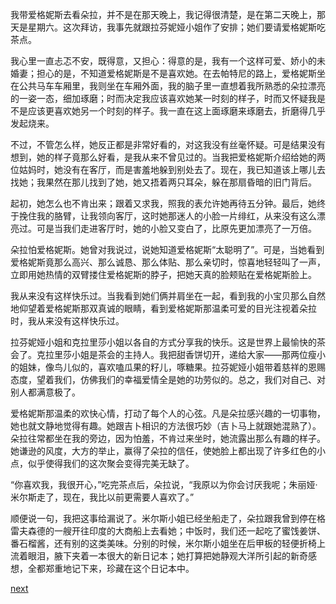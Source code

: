 
我带爱格妮斯去看朵拉，并不是在那天晚上，我记得很清楚，是在第二天晚上，那天是星期六。这次拜访，我事先就跟拉芬妮娅小姐作了安排；她们要请爱格妮斯吃茶点。

我心里一直忐忑不安，既得意，又担心：得意的是，我有一个这样可爱、娇小的未婚妻；担心的是，不知道爱格妮斯是不是喜欢她。在去帕特尼的路上，爱格妮斯坐在公共马车车厢里，我则坐在车厢外面，我的脑子里一直想着我所熟悉的朵拉漂亮的一姿一态，细加琢磨；时而决定我应该喜欢她某一时刻的样子，时而又怀疑我是不是应该更喜欢她另一个时刻的样子。我一直在这上面琢磨来琢磨去，折磨得几乎发起烧来。

不过，不管怎么样，她反正都是非常好看的，对这我没有丝毫怀疑。可是结果没有想到，她的样子竟那么好看，是我从来不曾见过的。当我把爱格妮斯介绍给她的两位姑妈时，她没有在客厅，而是害羞地躲到别处去了。现在，我已知道该上哪儿去找她；我果然在那儿找到了她，她又捂着两只耳朵，躲在那扇昏暗的旧门背后。

起初，她怎么也不肯出来；跟着又求我，照我的表允许她再待五分钟。最后，她终于挽住我的胳臂，让我领向客厅，这时她那迷人的小脸一片绯红，从来没有这么漂亮过。可是当我们走进客厅时，她的小脸又变白了，比原先更加漂亮了一万倍。

朵拉怕爱格妮斯。她曾对我说过，说她知道爱格妮斯“太聪明了”。可是，当她看到爱格妮斯竟那么高兴、那么诚恳、那么体贴、那么亲切时，惊喜地轻轻叫了一声，立即用她热情的双臂搂住爱格妮斯的脖子，把她天真的脸颊贴在爱格妮斯脸上。

我从来没有这样快乐过。当我看到她们俩并肩坐在一起，看到我的小宝贝那么自然地仰望着爱格妮斯那双真诚的眼睛，看到爱格妮斯那温柔可爱的目光注视着朵拉时，我从来没有这样快乐过。

拉芬妮娅小姐和克拉里莎小姐以各自的方式分享我的快乐。这是世界上最愉快的茶会了。克拉里莎小姐是茶会的主持人。我把甜香饼切开，递给大家——那两位瘦小的姐妹，像鸟儿似的，喜欢嗑瓜果的籽儿，啄糖果。拉芬妮娅小姐带着慈祥的恩赐态度，望着我们，仿佛我们的幸福爱情全是她的功劳似的。总之，我们对自己、对别人都满意极了。

爱格妮斯那温柔的欢快心情，打动了每个人的心弦。凡是朵拉感兴趣的一切事物，她也就文静地觉得有趣。她跟吉卜相识的方法很巧妙（吉卜马上就跟她混熟了）。朵拉往常都坐在我的旁边，因为怕羞，不肯过来坐时，她流露出那么有趣的样子。她谦逊的风度，大方的举止，赢得了朵拉的信任，使她脸上都出现了许多红色的小点，似乎使得我们的这次聚会变得完美无缺了。

“你喜欢我，我很开心，”吃完茶点后，朵拉说，“我原以为你会讨厌我呢；朱丽娅·米尔斯走了，现在，我比以前更需要人喜欢了。”

顺便说一句，我把这事给漏说了。米尔斯小姐已经坐船走了，朵拉跟我曾到停在格雷夫森德的一艘开往印度的大商船上去看她；中饭时，我们还一起吃了蜜饯姜饼、番石榴酱，还有别的这类美味。分别的时候，米尔斯小姐坐在后甲板的轻便折椅上流着眼泪，腋下夹着一本很大的新日记本；她打算把她静观大洋所引起的新奇感想，全都郑重地记下来，珍藏在这个日记本中。

[next](page539.md)